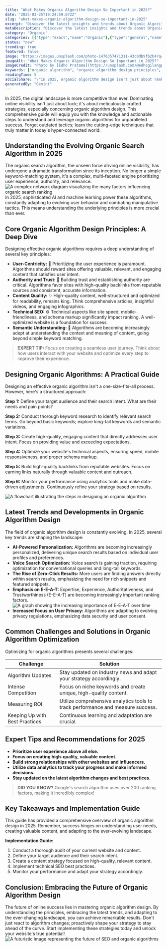 ```yaml
---
title: "What Makes Organic Algorithm Design So Important in 2025?"
date: "2025-03-25T19:24:59.072Z"
slug: "what-makes-organic-algorithm-design-so-important-in-2025"
excerpt: "Discover the latest insights and trends about Organic Algorithm Design. This comprehensive guide covers everything you need to know about Organic Algorithm Design in 2025."
metaDescription: "Discover the latest insights and trends about Organic Algorithm Design. This comprehensive guide covers everything you need to know about Organic Algorithm..."
category: "Organic"
categories: [{"type":"exact","name":"Organic"},{"type":"general","name":"Computer Science"},{"type":"medium","name":"Artificial Intelligence"},{"type":"specific","name":"Machine Learning"},{"type":"niche","name":"Reinforcement Learning"}]
status: "new"
trending: true
featured: false
image: "https://images.unsplash.com/photo-1476357471311-43c0db9fb2b4?q=85&w=1200&fit=max&fm=webp&auto=compress"
imageAlt: "What Makes Organic Algorithm Design So Important in 2025?"
imageCredit: "Photo by [Edho Pratama](https://unsplash.com/@edhogilangpratama) on Unsplash"
keywords: ["organic algorithm", "organic algorithm design principles", "design organic algorithms", "organic search algorithm", "improve organic algorithm ranking", "organic algorithm optimization techniques", "best organic algorithm practices", "buy organic algorithm software", "organic algorithm development services", "how to design an organic algorithm"]
readingTime: 5
socialShare: "\"In 2025, organic algorithm design isn't just about ranking; it's about building trust and delivering unparalleled user experiences.\""
generatedBy: "Gemini"
---
```




In 2025, the digital landscape is more competitive than ever.  Dominating online visibility isn't just about luck; it's about meticulously crafted strategies, especially concerning organic algorithm design.  This comprehensive guide will equip you with the knowledge and actionable steps to understand and leverage organic algorithms for unparalleled success.  Forget outdated tactics; learn the cutting-edge techniques that truly matter in today's hyper-connected world.

## Understanding the Evolving Organic Search Algorithm in 2025

The organic search algorithm, the unseen force driving online visibility, has undergone a dramatic transformation since its inception.  No longer a simple keyword-matching system, it's a complex, multi-faceted engine prioritizing user experience, authority, and relevance.  ![A complex network diagram visualizing the many factors influencing organic search ranking](https://images.unsplash.com/photo-1476357471311-43c0db9fb2b4?q=85&w=1200&fit=max&fm=webp&auto=compress)  In 2025,  sophisticated AI and machine learning power these algorithms, constantly adapting to evolving user behavior and combating manipulative tactics.  This means understanding the underlying principles is more crucial than ever.

## Core Organic Algorithm Design Principles: A Deep Dive

Designing effective organic algorithms requires a deep understanding of several key principles:

* **User-Centricity:** 🔑  Prioritizing the user experience is paramount.  Algorithms should reward sites offering valuable, relevant, and engaging content that satisfies user intent.
* **Authority and Trust:** 👑  Building trust and establishing authority are critical.  Algorithms favor sites with high-quality backlinks from reputable sources and consistent, accurate information.
* **Content Quality:** ✨  High-quality content, well-structured and optimized for readability, remains king.  Think comprehensive articles, insightful videos, and engaging infographics.
* **Technical SEO:** ⚙️  Technical aspects like site speed, mobile-friendliness, and schema markup significantly impact ranking.  A well-optimized website is a foundation for success.
* **Semantic Understanding:** 🧠  Algorithms are becoming increasingly adept at understanding the context and meaning of content, going beyond simple keyword matching.

> **EXPERT TIP:** Focus on creating a seamless user journey.  Think about how users interact with your website and optimize every step to improve their experience.

## Designing Organic Algorithms: A Practical Guide

Designing an effective organic algorithm isn't a one-size-fits-all process.  However, here's a structured approach:

**Step 1:** Define your target audience and their search intent.  What are their needs and pain points?

**Step 2:** Conduct thorough keyword research to identify relevant search terms.  Go beyond basic keywords; explore long-tail keywords and semantic variations.

**Step 3:** Create high-quality, engaging content that directly addresses user intent.  Focus on providing value and exceeding expectations.

**Step 4:** Optimize your website's technical aspects, ensuring speed, mobile responsiveness, and proper schema markup.

**Step 5:** Build high-quality backlinks from reputable websites.  Focus on earning links naturally through valuable content and outreach.

**Step 6:** Monitor your performance using analytics tools and make data-driven adjustments.  Continuously refine your strategy based on results.

![A flowchart illustrating the steps in designing an organic algorithm](https://images.unsplash.com/photo-1534670007418-fbb7f6cf32c3?q=85&w=1200&fit=max&fm=webp&auto=compress)

## Latest Trends and Developments in Organic Algorithm Design

The field of organic algorithm design is constantly evolving.  In 2025, several key trends are shaping the landscape:

* **AI-Powered Personalization:** Algorithms are becoming increasingly personalized, delivering unique search results based on individual user profiles and preferences.
* **Voice Search Optimization:**  Voice search is gaining traction, requiring optimization for conversational queries and long-tail keywords.
* **The Rise of Zero-Click Results:**  More users are finding answers directly within search results, emphasizing the need for rich snippets and featured snippets.
* **Emphasis on E-E-A-T:** Expertise, Experience, Authoritativeness, and Trustworthiness (E-E-A-T) are becoming increasingly important ranking factors.  ![A graph showing the increasing importance of E-E-A-T over time](https://images.unsplash.com/photo-1507238691740-187a5b1d37b8?q=85&w=1200&fit=max&fm=webp&auto=compress)
* **Increased Focus on User Privacy:**  Algorithms are adapting to evolving privacy regulations, emphasizing data security and user consent.

## Common Challenges and Solutions in Organic Algorithm Optimization

Optimizing for organic algorithms presents several challenges:

| Challenge                     | Solution                                                                     |
|------------------------------|-----------------------------------------------------------------------------|
| Algorithm Updates             | Stay updated on industry news and adapt your strategy accordingly.           |
| Intense Competition            | Focus on niche keywords and create unique, high-quality content.             |
| Measuring ROI                 | Utilize comprehensive analytics tools to track performance and measure success. |
| Keeping Up with Best Practices | Continuous learning and adaptation are crucial.                              |

## Expert Tips and Recommendations for 2025

* **Prioritize user experience above all else.**
* **Focus on creating high-quality, valuable content.**
* **Build strong relationships with other websites and influencers.**
* **Utilize data analytics to track your progress and make informed decisions.**
* **Stay updated on the latest algorithm changes and best practices.**

> **DID YOU KNOW?** Google's search algorithm uses over 200 ranking factors, making it incredibly complex!

## Key Takeaways and Implementation Guide

This guide has provided a comprehensive overview of organic algorithm design in 2025.  Remember, success hinges on understanding user needs, creating valuable content, and adapting to the ever-evolving landscape.

**Implementation Guide:**

1.  Conduct a thorough audit of your current website and content.
2.  Define your target audience and their search intent.
3.  Create a content strategy focused on high-quality, relevant content.
4.  Implement technical SEO best practices.
5.  Monitor your performance and adapt your strategy accordingly.

## Conclusion:  Embracing the Future of Organic Algorithm Design

The future of online success lies in mastering organic algorithm design.  By understanding the principles, embracing the latest trends, and adapting to the ever-changing landscape, you can achieve remarkable results.  Don't just react to algorithm changes; proactively shape your strategy to stay ahead of the curve.  Start implementing these strategies today and unlock your website's true potential!  ![A futuristic image representing the future of SEO and organic algorithms](https://images.unsplash.com/photo-1506097425191-7ad538b29cef?q=85&w=1200&fit=max&fm=webp&auto=compress)


